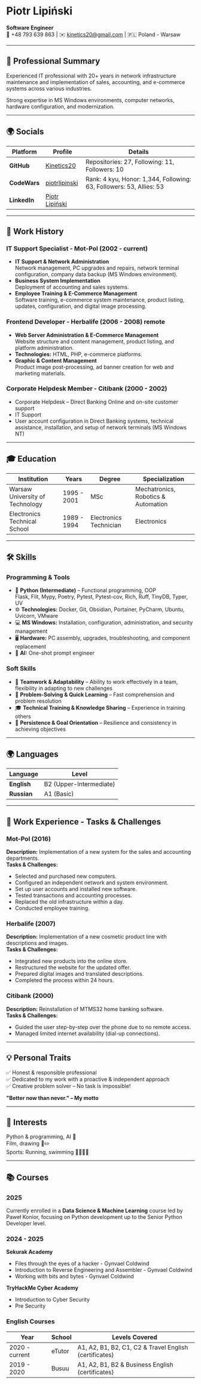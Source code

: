 # Piotr Lipiński  
**Software Engineer**  
📱 +48 793 639 863 | ✉️ kinetics20@gmail.com | 🇵🇱 Poland - Warsaw  

---

## 📌 Professional Summary  

Experienced IT professional with 20+ years in network infrastructure maintenance and implementation of sales, accounting, and e-commerce systems across various industries.  

Strong expertise in MS Windows environments, computer networks, hardware configuration, and modernization.  

---

## 🌍 Socials  

| Platform | Profile | Details |
|----------|---------|---------|
| **GitHub** | [Kinetics20](https://github.com/Kinetics20) | Repositories: 27, Following: 11, Followers: 10 |
| **CodeWars** | [piotrlipinski](https://www.codewars.com/users/piotrlipinski) | Rank: 4 kyu, Honor: 1,344, Following: 63, Followers: 53, Allies: 53 |
| **LinkedIn** | [Piotr Lipiński](https://www.linkedin.com/in/piotr-lipinski-pl/) | |

---

## 💼 Work History  

### **IT Support Specialist - Mot-Pol (2002 - current)**  
- **IT Support & Network Administration**  
  Network management, PC upgrades and repairs, network terminal configuration, company data backup (MS Windows environment).  
- **Business System Implementation**  
  Deployment of accounting and sales systems.  
- **Employee Training & E-Commerce Management**  
  Software training, e-commerce system maintenance, product listing, updates, configuration, and digital image processing.  

### **Frontend Developer - Herbalife (2006 - 2008) remote**  
- **Web Server Administration & E-Commerce Management**  
  Website structure and content management, product listing, and platform administration.  
- **Technologies:** HTML, PHP, e-commerce platforms.  
- **Graphic & Content Management**  
  Product image post-processing, ad banner creation for web and marketing materials.  

### **Corporate Helpdesk Member - Citibank (2000 - 2002)**  
- Corporate Helpdesk – Direct Banking Online and on-site customer support  
- IT Support  
- User account configuration in Direct Banking systems, technical assistance, installation, and setup of network terminals (MS Windows NT)  

---

## 🎓 Education  

| Institution | Years | Degree | Specialization |
|------------|------|--------|---------------|
| Warsaw University of Technology | 1995 - 2001 | MSc | Mechatronics, Robotics & Automation |
| Electronics Technical School | 1989 - 1994 | Electronics Technician | Electronics |

---

## 🛠️ Skills  

### **Programming & Tools**  
- 🐍 **Python (Intermediate)** – Functional programming, OOP  
  Flask, Flit, Mypy, Poetry, Pytest, Pytest-cov, Rich, Ruff, TinyDB, Typer, UV  
- ⚙️ **Technologies:** Docker, Git, Obsidian, Portainer, PyCharm, Ubuntu, Uvicorn, VMware  
- 💻 **MS Windows:** Installation, configuration, administration, and security management  
- 🖥️ **Hardware:** PC assembly, upgrades, troubleshooting, and component replacement  
- 🤖 **AI:** One-shot prompt engineer  

### **Soft Skills**  
- 👥 **Teamwork & Adaptability** – Ability to work effectively in a team, flexibility in adapting to new challenges  
- 🧠 **Problem-Solving & Quick Learning** – Fast comprehension and problem resolution  
- 🎓 **Technical Training & Knowledge Sharing** – Experience in training others  
- 💪 **Persistence & Goal Orientation** – Resilience and consistency in achieving objectives  

---

## 🌍 Languages  

| Language | Level |
|----------|-------|
| **English** | B2 (Upper-Intermediate) |
| **Russian** | A1 (Basic) |

---

## 🔧 Work Experience - Tasks & Challenges  

### **Mot-Pol (2016)**  
**Description:** Implementation of a new system for the sales and accounting departments.  
**Tasks & Challenges:**  
- Selected and purchased new computers.  
- Configured an independent network and system environment.  
- Set up user accounts and installed new software.  
- Tested transactions and accounting processes.  
- Replaced the old infrastructure within a day.  
- Conducted employee training.  

### **Herbalife (2007)**  
**Description:** Implementation of a new cosmetic product line with descriptions and images.  
**Tasks & Challenges:**  
- Integrated new products into the online store.  
- Restructured the website for the updated offer.  
- Prepared digital images and translated descriptions.  
- Completed the process within 24 hours.  

### **Citibank (2000)**  
**Description:** Reinstallation of MTMS32 home banking software.  
**Tasks & Challenges:**  
- Guided the user step-by-step over the phone due to no remote access.  
- Managed limited internet availability (dial-up connections).  

---

## 💡 Personal Traits  

✅ Honest & responsible professional  
✅ Dedicated to my work with a proactive & independent approach  
✅ Creative problem solver – No task is impossible!  

**"Better now than never." – My motto**  

---

## 🎯 Interests  

Python & programming, AI 🤖  
Film, drawing 🎥✏️  
Sports: Running, swimming 🏃‍♂️🏊‍♂️  

---

## 📚 Courses  

### **2025**  
Currently enrolled in a **Data Science & Machine Learning** course led by Paweł Konior, focusing on Python development up to the Senior Python Developer level.  

### **2024 - 2025**  
**Sekurak Academy**  
- Files through the eyes of a hacker - Gynvael Coldwind  
- Introduction to Reverse Engineering and Assembler - Gynvael Coldwind  
- Working with bits and bytes - Gynvael Coldwind  

**TryHackMe Cyber Academy**  
- Introduction to Cyber Security  
- Pre Security  

### **English Courses**  

| Year | School | Levels Covered |
|------|--------|---------------|
| 2020 - current | eTutor | A1, A2, B1, B2, C1, C2 & Travel English (certificates) |
| 2019 - 2020 | Busuu | A1, A2, B1, B2 & Business English (certificates) |

